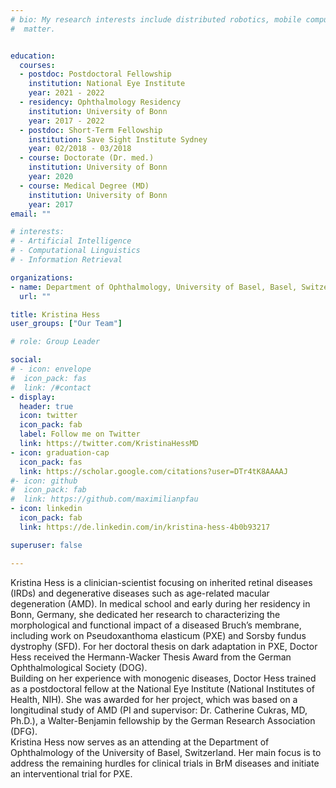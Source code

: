 ```yaml
---
# bio: My research interests include distributed robotics, mobile computing and programmable
#  matter.


education:
  courses:
  - postdoc: Postdoctoral Fellowship
    institution: National Eye Institute
    year: 2021 - 2022
  - residency: Ophthalmology Residency
    institution: University of Bonn 
    year: 2017 - 2022
  - postdoc: Short-Term Fellowship
    institution: Save Sight Institute Sydney
    year: 02/2018 - 03/2018
  - course: Doctorate (Dr. med.)
    institution: University of Bonn
    year: 2020
  - course: Medical Degree (MD)
    institution: University of Bonn
    year: 2017
email: ""

# interests:
# - Artificial Intelligence
# - Computational Linguistics
# - Information Retrieval

organizations:
- name: Department of Ophthalmology, University of Basel, Basel, Switzerland
  url: ""

title: Kristina Hess
user_groups: ["Our Team"]

# role: Group Leader

social:
# - icon: envelope
#  icon_pack: fas
#  link: /#contact
- display:
  header: true
  icon: twitter
  icon_pack: fab
  label: Follow me on Twitter
  link: https://twitter.com/KristinaHessMD
- icon: graduation-cap
  icon_pack: fas
  link: https://scholar.google.com/citations?user=DTr4tK8AAAAJ
#- icon: github
#  icon_pack: fab
#  link: https://github.com/maximilianpfau
- icon: linkedin
  icon_pack: fab
  link: https://de.linkedin.com/in/kristina-hess-4b0b93217

superuser: false

---
```


Kristina Hess is a clinician-scientist focusing on inherited retinal diseases (IRDs) and degenerative diseases such as age-related macular degeneration (AMD). In medical school and early during her residency in Bonn, Germany, she dedicated her research to characterizing the morphological and functional impact of a diseased Bruch’s membrane, including work on Pseudoxanthoma elasticum (PXE) and Sorsby fundus dystrophy (SFD). For her doctoral thesis on dark adaptation in PXE, Doctor Hess received the Hermann-Wacker Thesis Award from the German Ophthalmological Society (DOG).<br/>
Building on her experience with monogenic diseases, Doctor Hess trained as a postdoctoral fellow at the National Eye Institute (National Institutes of Health, NIH). She was awarded for her project, which was based on a longitudinal study of AMD (PI and supervisor: Dr. Catherine Cukras, MD, Ph.D.), a Walter-Benjamin fellowship by the German Research Association (DFG).<br/>
Kristina Hess now serves as an attending at the Department of Ophthalmology of the University of Basel, Switzerland. Her main focus is to address the remaining hurdles for clinical trials in BrM diseases and initiate an interventional trial for PXE.
